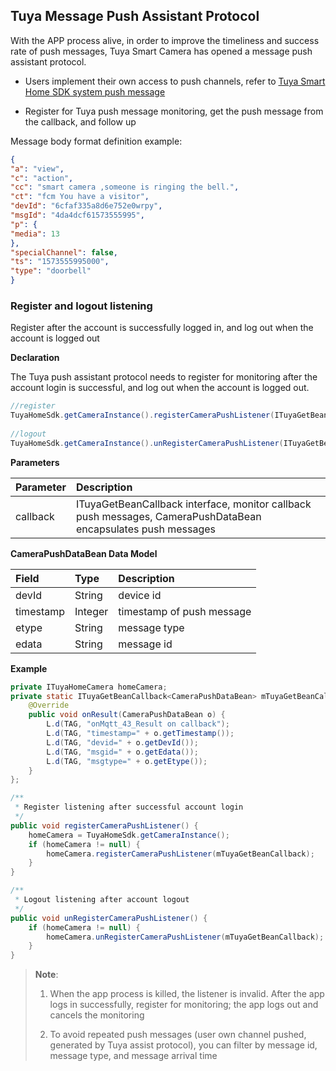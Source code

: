 ##  Tuya Message Push Assistant Protocol

With the APP process alive, in order to improve the timeliness and success rate of push messages, Tuya Smart Camera has opened a message push assistant protocol.

- Users implement their own access to push channels, refer to  [Tuya Smart Home SDK system push message](https://tuyainc.github.io/tuyasmart_home_android_sdk_doc/en/resource/MessagePush.html)

- Register for Tuya push message monitoring, get the push message from the callback, and follow up


Message body format definition example:

```json
{
"a": "view",
"c": "action",
"cc": "smart camera ,someone is ringing the bell.",
"ct": "fcm You have a visitor",
"devId": "6cfaf335a8d6e752e0wrpy",
"msgId": "4da4dcf61573555995",
"p": {
"media": 13
},
"specialChannel": false,
"ts": "1573555995000",
"type": "doorbell"
}
```



### Register and logout listening

Register after the account is successfully logged in, and log out when the account is logged out

**Declaration**

The Tuya push assistant protocol needs to register for monitoring after the account login is successful, and log out when the account is logged out.

```java
//register
TuyaHomeSdk.getCameraInstance().registerCameraPushListener(ITuyaGetBeanCallback<CameraPushDataBean> callback)
  
//logout
TuyaHomeSdk.getCameraInstance().unRegisterCameraPushListener(ITuyaGetBeanCallback<CameraPushDataBean> callback)；
```

 **Parameters**

| Parameter | Description                                                  |
| :-------- | :----------------------------------------------------------- |
| callback  | ITuyaGetBeanCallback interface, monitor callback push messages, CameraPushDataBean encapsulates push messages |

**CameraPushDataBean Data Model**

| Field     | Type    | Description               |
| :-------- | :------ | :------------------------ |
| devId     | String  | device id                 |
| timestamp | Integer | timestamp of push message |
| etype     | String  | message type              |
| edata     | String  | message id                |

**Example**

```java
private ITuyaHomeCamera homeCamera;
private static ITuyaGetBeanCallback<CameraPushDataBean> mTuyaGetBeanCallback = new ITuyaGetBeanCallback<CameraPushDataBean>() {
    @Override
    public void onResult(CameraPushDataBean o) {
        L.d(TAG, "onMqtt_43_Result on callback");
        L.d(TAG, "timestamp=" + o.getTimestamp());
        L.d(TAG, "devid=" + o.getDevId());
        L.d(TAG, "msgid=" + o.getEdata());
        L.d(TAG, "msgtype=" + o.getEtype());
    }
};

/**
 * Register listening after successful account login
 */
public void registerCameraPushListener() {
    homeCamera = TuyaHomeSdk.getCameraInstance();
    if (homeCamera != null) {
        homeCamera.registerCameraPushListener(mTuyaGetBeanCallback);
    }
}

/**
 * Logout listening after account logout
 */
public void unRegisterCameraPushListener() {
    if (homeCamera != null) {
        homeCamera.unRegisterCameraPushListener(mTuyaGetBeanCallback);
    }
}
```

> **Note**: 
>
> 1. When the app process is killed, the listener is invalid. After the app logs in successfully, register for monitoring; the app logs out and cancels the monitoring
>
> 2. To avoid repeated push messages (user own channel pushed, generated by Tuya assist protocol), you can filter by message id, message type, and message arrival time